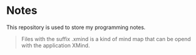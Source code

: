 # Notes
This repository is used to store my programming notes.
>Files with the suffix .xmind is a kind of mind map that can be opend with the application XMind.
